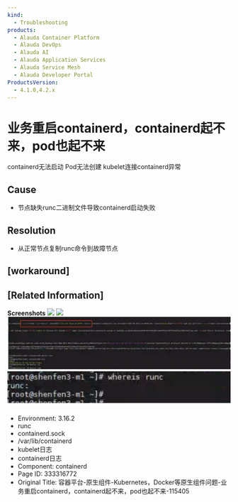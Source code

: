 ```yaml
---
kind:
  - Troubleshooting
products:
  - Alauda Container Platform
  - Alauda DevOps
  - Alauda AI
  - Alauda Application Services
  - Alauda Service Mesh
  - Alauda Developer Portal
ProductsVersion:
  - 4.1.0,4.2.x
---
```

<!-- A type of document that involves encountering a fault, diagnosing it, performing root cause analysis, and providing solutions. -->

# 业务重启containerd，containerd起不来，pod也起不来

containerd无法启动 Pod无法创建 kubelet连接containerd异常

## Cause
- 节点缺失runc二进制文件导致containerd启动失败

## Resolution
- 从正常节点复制runc命令到故障节点

## [workaround]

## [Related Information]
**Screenshots**
![](assets/rong-qi-ping-tai-yuan-sheng-zu-jian-kubernetes-dockerdeng-yuan-sheng-zu-jian-wen/mceclip0_1755489370945_nsm8g.png)
![](assets/rong-qi-ping-tai-yuan-sheng-zu-jian-kubernetes-dockerdeng-yuan-sheng-zu-jian-wen/mceclip1_1755489737133_51abg.png)
![](assets/rong-qi-ping-tai-yuan-sheng-zu-jian-kubernetes-dockerdeng-yuan-sheng-zu-jian-wen/mceclip2_1755496045342_u4lrk.png)
![](assets/rong-qi-ping-tai-yuan-sheng-zu-jian-kubernetes-dockerdeng-yuan-sheng-zu-jian-wen/mceclip5_1755496085089_rapgk.png)
- Environment: 3.16.2
- runc
- containerd.sock
- /var/lib/containerd
- kubelet日志
- containerd日志
- Component: containerd
- Page ID: 333316772
- Original Title: 容器平台-原生组件-Kubernetes，Docker等原生组件问题-业务重启containerd，containerd起不来，pod也起不来-115405
